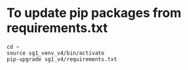 # To update pip packages from requirements.txt
```
cd ~
source sg1_venv_v4/bin/activate
pip-upgrade sg1_v4/requirements.txt
```
